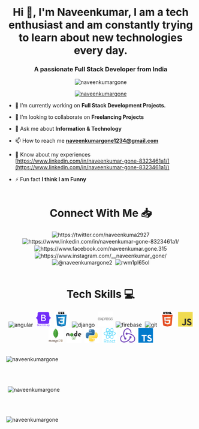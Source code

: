 <h1 align="center">Hi 👋, I'm Naveenkumar, I am a tech enthusiast and am constantly trying to learn about new technologies every day.</h1>
<h3 align="center">A passionate Full Stack Developer from India</h3>

<p align="center"> <img src="https://komarev.com/ghpvc/?username=naveenkumargone&label=Profile%20views&color=0e75b6&style=flat" alt="naveenkumargone" /> </p>

<p align="center"> <a href="https://github.com/ryo-ma/github-profile-trophy"><img src="https://github-profile-trophy.vercel.app/?username=naveenkumargone" alt="naveenkumargone" /></a> </p>

- 🔭 I’m currently working on **Full Stack Development Projects.**

- 👯 I’m looking to collaborate on **Freelancing Projects**

- 💬 Ask me about **Information & Technology**

- 📫 How to reach me **naveenkumargone1234@gmail.com**

- 🌱 Know about my experiences [https://www.linkedin.com/in/naveenkumar-gone-8323461a1/](https://www.linkedin.com/in/naveenkumar-gone-8323461a1/)

- ⚡ Fun fact **I think I am Funny**
<hr style="height: 2.5px; background-color: transparent; border: none; margin: 10px 0px;">
<h1 align="center">Connect With Me 📥 </h1>
<p align="center">
<a style="text-decoration: none; margin: 0px 2px;" href="https://twitter.com/https://twitter.com/naveenkuma2927" target="blank"><img align="center" src="https://raw.githubusercontent.com/rahuldkjain/github-profile-readme-generator/master/src/images/icons/Social/twitter.svg" alt="https://twitter.com/naveenkuma2927" height="30" width="40" /></a>
<a style="text-decoration: none; margin: 0px 2px;" href="https://linkedin.com/in/https://www.linkedin.com/in/naveenkumar-gone-8323461a1/" target="blank"><img align="center" src="https://raw.githubusercontent.com/rahuldkjain/github-profile-readme-generator/master/src/images/icons/Social/linked-in-alt.svg" alt="https://www.linkedin.com/in/naveenkumar-gone-8323461a1/" height="30" width="40" /></a>
<a style="text-decoration: none; margin: 0px 2px;" href="https://fb.com/https://www.facebook.com/naveenkumar.gone.315" target="blank"><img align="center" src="https://raw.githubusercontent.com/rahuldkjain/github-profile-readme-generator/master/src/images/icons/Social/facebook.svg" alt="https://www.facebook.com/naveenkumar.gone.315" height="30" width="40" /></a>
<a style="text-decoration: none; margin: 0px 2px;" href="https://instagram.com/https://www.instagram.com/__naveenkumar_gone/" target="blank"><img align="center" src="https://raw.githubusercontent.com/rahuldkjain/github-profile-readme-generator/master/src/images/icons/Social/instagram.svg" alt="https://www.instagram.com/__naveenkumar_gone/" height="30" width="40" /></a>
<a style="text-decoration: none; margin: 0px 2px;" href="https://www.hackerrank.com/@naveenkumargone2" target="blank"><img align="center" src="https://raw.githubusercontent.com/rahuldkjain/github-profile-readme-generator/master/src/images/icons/Social/hackerrank.svg" alt="@naveenkumargone2" height="30" width="40" /></a>
<a style="text-decoration: none; margin: 0px 2px;" href="https://www.leetcode.com/rwm1pl65ol" target="blank"><img align="center" src="https://raw.githubusercontent.com/rahuldkjain/github-profile-readme-generator/master/src/images/icons/Social/leet-code.svg" alt="rwm1pl65ol" height="30" width="40" /></a>
</p>
<hr style="height: 2.5px; background-color: transparent; border: none; margin: 10px 0px;">
<h1 align="center">Tech Skills 💻 </h1>
<p align="center"> <a href="https://angular.io" style="text-decoration: none; margin: 0px 2px;" target="_blank" rel="noreferrer"> <img src="https://angular.io/assets/images/logos/angular/angular.svg" alt="angular" width="40" height="40"/> </a> <a href="https://getbootstrap.com" style="text-decoration: none; margin: 0px 2px;" target="_blank" rel="noreferrer"> <img src="https://raw.githubusercontent.com/devicons/devicon/master/icons/bootstrap/bootstrap-plain-wordmark.svg" alt="bootstrap" width="40" height="40"/> </a> <a href="https://www.w3schools.com/css/" style="text-decoration: none; margin: 0px 2px;" target="_blank" rel="noreferrer"> <img src="https://raw.githubusercontent.com/devicons/devicon/master/icons/css3/css3-original-wordmark.svg" alt="css3" width="40" height="40"/> </a> <a href="https://www.djangoproject.com/" style="text-decoration: none; margin: 0px 2px;" target="_blank" rel="noreferrer"> <img src="https://cdn.worldvectorlogo.com/logos/django.svg" alt="django" width="40" height="40"/> </a></a> <a href="https://expressjs.com" style="text-decoration: none; margin: 0px 2px;" target="_blank" rel="noreferrer"> <img src="https://raw.githubusercontent.com/devicons/devicon/master/icons/express/express-original-wordmark.svg" alt="express" width="40" height="40"/> </a> <a href="https://firebase.google.com/" style="text-decoration: none; margin: 0px 2px;" target="_blank" rel="noreferrer"> <img src="https://www.vectorlogo.zone/logos/firebase/firebase-icon.svg" alt="firebase" width="40" height="40"/> </a> <a href="https://git-scm.com/" style="text-decoration: none; margin: 0px 2px;" target="_blank" rel="noreferrer"> <img src="https://www.vectorlogo.zone/logos/git-scm/git-scm-icon.svg" alt="git" width="40" height="40"/> </a> <a href="https://www.w3.org/html/" style="text-decoration: none; margin: 0px 2px;" target="_blank" rel="noreferrer"> <img src="https://raw.githubusercontent.com/devicons/devicon/master/icons/html5/html5-original-wordmark.svg" alt="html5" width="40" height="40"/> </a> <a href="https://developer.mozilla.org/en-US/docs/Web/JavaScript" style="text-decoration: none; margin: 0px 2px;" target="_blank" rel="noreferrer"> <img src="https://raw.githubusercontent.com/devicons/devicon/master/icons/javascript/javascript-original.svg" alt="javascript" width="40" height="40"/> </a> <a href="https://www.mongodb.com/" style="text-decoration: none; margin: 0px 2px;" target="_blank" rel="noreferrer"> <img src="https://raw.githubusercontent.com/devicons/devicon/master/icons/mongodb/mongodb-original-wordmark.svg" alt="mongodb" width="40" height="40"/> </a> <a href="https://nodejs.org" style="text-decoration: none; margin: 0px 2px;" target="_blank" rel="noreferrer"> <img src="https://raw.githubusercontent.com/devicons/devicon/master/icons/nodejs/nodejs-original-wordmark.svg" alt="nodejs" width="40" height="40"/> </a><a href="https://www.python.org" style="text-decoration: none; margin: 0px 2px;" target="_blank" rel="noreferrer"> <img src="https://raw.githubusercontent.com/devicons/devicon/master/icons/python/python-original.svg" alt="python" width="40" height="40"/> </a> <a href="https://reactjs.org/" style="text-decoration: none; margin: 0px 2px;" target="_blank" rel="noreferrer"> <img src="https://raw.githubusercontent.com/devicons/devicon/master/icons/react/react-original-wordmark.svg" alt="react" width="40" height="40"/> </a> <a href="https://redux.js.org" style="text-decoration: none; margin: 0px 2px;" target="_blank" rel="noreferrer"> <img src="https://raw.githubusercontent.com/devicons/devicon/master/icons/redux/redux-original.svg" alt="redux" width="40" height="40"/> </a><a href="https://www.typescriptlang.org/" style="text-decoration: none; margin: 0px 2px;" target="_blank" rel="noreferrer"> <img src="https://raw.githubusercontent.com/devicons/devicon/master/icons/typescript/typescript-original.svg" alt="typescript" width="40" height="40"/> </a> </p>
<hr style="height: 2.5px; background-color: transparent; border: none; margin: 10px 0px;">
<p><img align="center" src="https://github-readme-stats.vercel.app/api/top-langs?username=naveenkumargone&show_icons=true&locale=en&layout=compact" alt="naveenkumargone" /></p>
<br>
<br>
<p>&nbsp;<img align="center" src="https://github-readme-stats.vercel.app/api?username=naveenkumargone&show_icons=true&locale=en" alt="naveenkumargone" /></p>
<br>
<br>
<p><img align="center" src="https://github-readme-streak-stats.herokuapp.com/?user=naveenkumargone&" alt="naveenkumargone" /></p>
